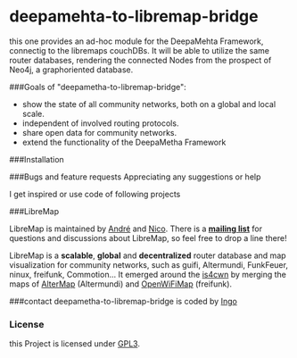deepamehta-to-libremap-bridge
=============================

this one provides an ad-hoc module for the DeepaMehta Framework, connectig to the libremaps couchDBs.
It will be able to utilize the same router databases, rendering the connected Nodes from the prospect of Neo4j, a graphoriented database.

###Goals of "deepametha-to-libremap-bridge":
* show the state of all community networks, both on a global and local scale.
* independent of involved routing protocols.
* share open data for community networks.
* extend the functionality of the DeepaMetha Framework


###Installation


###Bugs and feature requests
Appreciating any suggestions or help 

I get inspired or use code of following projects

###LibreMap

LibreMap is maintained by [André](https://github.com/andrenarchy) and [Nico](https://github.com/nicoechaniz). There is a **[mailing list](http://lists.libremap.net/mailman/listinfo/discussion)** for questions and discussions about LibreMap, so feel free to drop a line there!

LibreMap is a **scalable**, **global** and **decentralized** router database and map visualization for community networks, such as guifi, Altermundi, FunkFeuer, ninux, freifunk, Commotion... It emerged around the [is4cwn](http://2013.wirelesssummit.org/) by merging the maps of [AlterMap](https://colectivo.altermundi.net/projects/altermap) (Altermundi) and [OpenWiFiMap](https://github.com/freifunk/openwifimap-html5) (freifunk).


###contact
deepametha-to-libremap-bridge is coded by [Ingo](https://github.com/IngoGaucho)

### License

this Project is licensed under [GPL3](LICENSE).

